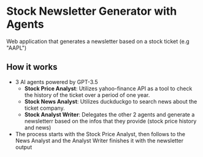 # Stock Newsletter Generator with Agents

Web application that generates a newsletter based on a stock ticket (e.g "AAPL")

## How it works
- 3 AI agents powered by GPT-3.5
  - **Stock Price Analyst**: Utilizes yahoo-finance API as a tool to check the history of the ticket over a period of one year.
  - **Stock News Analyst**: Utilizes duckduckgo to search news about the ticket company.
  - **Stock Analyst Writer**: Delegates the other 2 agents and generate a newsletterr based on the infos that they provide (stock price history and news)
- The process starts with the Stock Price Analyst, then follows to the News Analyst and the Analyst Writer finishes it with the newsletter output
